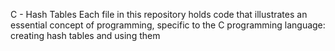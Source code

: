 C - Hash Tables
Each file in this repository holds code that illustrates an essential concept of programming, specific to the C programming language: creating hash tables and using them
